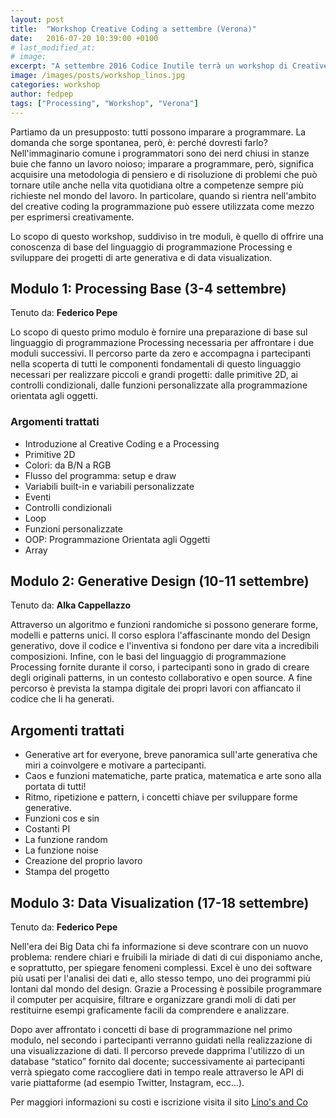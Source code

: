 ```yaml
---
layout: post
title:  "Workshop Creative Coding a settembre (Verona)"
date:   2016-07-20 10:39:00 +0100
# last_modified_at:
# image:
excerpt: "A settembre 2016 Codice Inutile terrà un workshop di Creative Coding a Verona utilizzando Processing. Il workshop è suddiviso in 3 moduli: Processing Base (3-4 settembre), Generative Art (10-11 settembre) e Data Visualization (17-18 settembre)"
image: /images/posts/workshop_linos.jpg
categories: workshop
author: fedpep
tags: ["Processing", "Workshop", "Verona"]
---
```

Partiamo da un presupposto: tutti possono imparare a programmare. La domanda che sorge spontanea, per&ograve;, è: perché dovresti farlo? Nell'immaginario comune i programmatori sono dei nerd chiusi in stanze buie che fanno un lavoro noioso; imparare a programmare, però, significa acquisire una metodologia di pensiero e di risoluzione di problemi che può tornare utile anche nella vita quotidiana oltre a competenze sempre più richieste nel mondo del lavoro. In particolare, quando si rientra nell'ambito del creative coding la programmazione può essere utilizzata come mezzo per esprimersi creativamente.

Lo scopo di questo workshop, suddiviso in tre moduli, è quello di offrire una conoscenza di base del linguaggio di programmazione Processing e sviluppare dei progetti di arte generativa e di data visualization.

## Modulo 1: Processing Base (3-4 settembre)
Tenuto da: **Federico Pepe**

Lo scopo di questo primo modulo è fornire una preparazione di base sul linguaggio di programmazione Processing necessaria per affrontare i due moduli successivi. Il percorso parte da zero e accompagna i partecipanti nella scoperta di tutti le componenti fondamentali di questo linguaggio necessari per realizzare piccoli e grandi progetti: dalle primitive 2D, ai controlli condizionali, dalle funzioni personalizzate alla programmazione orientata agli oggetti.

### Argomenti trattati
* Introduzione al Creative Coding e a Processing
* Primitive 2D
* Colori: da B/N a RGB
* Flusso del programma: setup e draw
* Variabili built-in e variabili personalizzate
* Eventi
* Controlli condizionali
* Loop
* Funzioni personalizzate
* OOP: Programmazione Orientata agli Oggetti
* Array

## Modulo 2: Generative Design (10-11 settembre)
Tenuto da: **Alka Cappellazzo**

Attraverso un algoritmo e funzioni randomiche si possono generare forme, modelli e patterns unici. Il corso esplora l'affascinante mondo del Design generativo, dove il codice e l'inventiva si fondono per dare vita a incredibili composizioni. Infine, con le basi del linguaggio di programmazione Processing fornite durante il corso, i partecipanti sono in grado di creare degli originali patterns, in un contesto collaborativo e open source. A fine percorso è prevista la stampa digitale dei propri lavori con affiancato il codice che li ha generati.

## Argomenti trattati
* Generative art for everyone, breve panoramica sull'arte generativa che miri a coinvolgere e motivare a partecipanti.
* Caos e funzioni matematiche, parte pratica, matematica e arte sono alla portata di tutti!
* Ritmo, ripetizione e pattern, i concetti chiave per sviluppare forme generative.
* Funzioni cos e sin
* Costanti PI
* La funzione random
* La funzione noise
* Creazione del proprio lavoro
* Stampa del progetto

## Modulo 3: Data Visualization (17-18 settembre)
Tenuto da: **Federico Pepe**

Nell'era dei Big Data chi fa informazione si deve scontrare con un nuovo problema: rendere chiari e fruibili la miriade di dati di cui disponiamo anche, e soprattutto, per spiegare fenomeni complessi. Excel è uno dei software più usati per l'analisi dei dati e, allo stesso tempo, uno dei programmi più lontani dal mondo del design. Grazie a Processing è possibile programmare il computer per acquisire, filtrare e organizzare grandi moli di dati per restituirne esempi graficamente facili da comprendere e analizzare.

Dopo aver affrontato i concetti di base di programmazione nel primo modulo, nel secondo i partecipanti verranno guidati nella realizzazione di una visualizzazione di dati. Il percorso prevede dapprima l'utilizzo di un database “statico” fornito dal docente; successivamente ai partecipanti verrà spiegato come raccogliere dati in tempo reale attraverso le API di varie piattaforme (ad esempio Twitter, Instagram, ecc…).

Per maggiori informazioni su costi e iscrizione visita il sito [Lino's and Co](http://www.linosandco.com/blogs/news/creative-coding)

